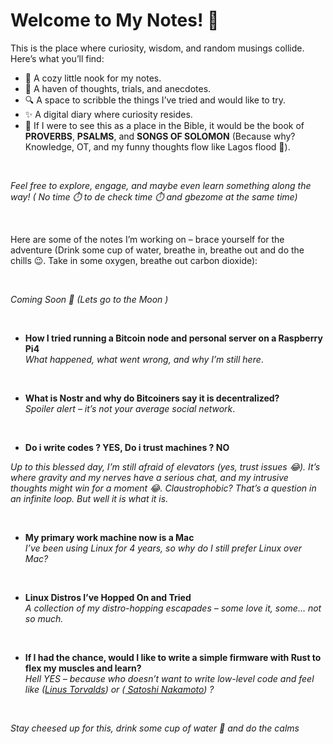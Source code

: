 # Welcome to My Notes! 👋


This is the place where curiosity, wisdom, and random musings collide. Here’s what you’ll find:

- 📝 A cozy little nook for my notes.
- 💭 A haven of thoughts, trials, and anecdotes.
- 🔍 A space to scribble the things I’ve tried and would like to try.
- ✨ A digital diary where curiosity resides.
- 📖 If I were to see this as a place in the Bible, it would be the book of **PROVERBS**, **PSALMS**, and **SONGS OF SOLOMON** (Because why? Knowledge,  OT, and my funny thoughts flow like Lagos flood 🌊).

<br>

*Feel free to explore, engage, and maybe even learn something along the way! ( No time ⏱️ to de check time ⏱️ and gbezome at the same time)*

<br>

Here are some of the notes I’m working on – brace yourself for the adventure (Drink some cup of water, breathe in, breathe out  and do the chills 😉. Take in some oxygen, breathe out carbon dioxide):

<br>

*Coming Soon 🚀 (Lets go to the Moon )*

<br>

- **How I tried running a Bitcoin node and personal server on a Raspberry Pi4**  
  *What happened, what went wrong, and why I’m still here*.

  <br>
  
- **What is Nostr and why do Bitcoiners say it is decentralized?**  
 *Spoiler alert – it’s not your average social network*.

 <br>

 - **Do i write codes ? YES, Do i trust machines ? NO**

 *Up to this blessed day, I’m still afraid of elevators (yes, trust issues 😂). It’s where gravity and my nerves have a serious chat, and my intrusive thoughts might win for a moment 😂. Claustrophobic? That’s a question in an infinite loop. But well it is what it is.*

 <br>

- **My primary work machine now is a Mac**  
  *I’ve been using Linux for 4 years, so why do I still prefer Linux over Mac?*

  <br>

- **Linux Distros I’ve Hopped On and Tried**  
  *A collection of my distro-hopping escapades – some love it, some… not so much.*

  <br>

- **If I had the chance, would I like to write a simple firmware with Rust to flex my muscles and learn?**  
  *Hell YES – because who doesn’t want to write low-level code and feel like  ([Linus Torvalds](https://en.wikipedia.org/wiki/Linus_Torvalds))  or ([ Satoshi Nakamoto](https://en.wikipedia.org/wiki/Satoshi_Nakamoto)) ?*

<br>

*Stay cheesed up for this, drink some cup of water 🚰 and do the calms*
